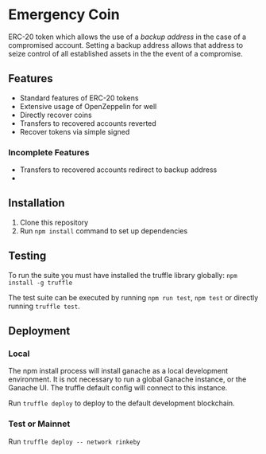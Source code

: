 # Emergency Coin

ERC-20 token which allows the use of a _backup address_ in the case of a compromised account. Setting a backup address allows that address to seize control of all established assets in the
the event of a compromise.

## Features

- Standard features of ERC-20 tokens
- Extensive usage of OpenZeppelin for well
- Directly recover coins
- Transfers to recovered accounts reverted
- Recover tokens via simple signed

### Incomplete Features

- Transfers to recovered accounts redirect to backup address
-

## Installation

1. Clone this repository
2. Run `npm install` command to set up dependencies

## Testing

To run the suite you must have installed the truffle library globally: `npm install -g truffle`

The test suite can be executed by running `npm run test`, `npm test` or directly running `truffle test`.

## Deployment

### Local

The npm install process will install ganache as a local development environment. It is not necessary to run a global Ganache instance, or the Ganache UI. The truffle default config will connect to this instance.

Run `truffle deploy` to deploy to the default development blockchain.

### Test or Mainnet

Run `truffle deploy -- network rinkeby`
